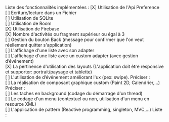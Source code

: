 
Liste des fonctionnalités implémentées :
[X] Utilisation de l'Api Preference
<br>
[ ] Ecriture/lecture dans un Fichier
<br>
[ ] Utilisation de SQLite
<br>
[ ] Utilisation de Room
<br>
[X] Utilisation de Firebase
<br>
[X] Nombre d'activités ou fragment supérieur ou égal à 3
<br>
[ ] Gestion du bouton Back (message pour confirmer que l'on veut réellement quitter s'application)
<br>
[ ] L'affichage d'une liste avec son adapter
<br>
[ ] L'affichage d'une liste avec un custom adapter (avec gestion d’événement)
<br>
[X] La pertinence d'utilisation des layouts (L'application doit être responsive et supporter: portrait/paysage et tablette)
<br>
[ ] L'utilisation de d’événement améliorant l'ux (pex: swipe). Préciser :
<br>
[ ] La réalisation de composant graphique custom (Paint 2D, Calendrier,...) Préciser :
<br>
[ ] Les taches en background (codage du démarrage d'un thread)
<br>
[ ] Le codage d'un menu (contextuel ou non, utilisation d'un menu en resource XML)
<br>
[ ] L'application de pattern (Reactive programming, singleton, MVC,...) Liste :